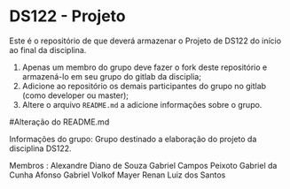 # DS122 - Projeto

Este é o repositório de que deverá armazenar o Projeto de DS122 do início ao final da disciplina.

1. Apenas um membro do grupo deve fazer o fork deste repositório e armazená-lo em seu grupo do gitlab da disciplia;
2. Adicione ao repositório os demais participantes do grupo no gitlab (como developer ou master);
3. Altere o arquivo `README.md` a adicione informações sobre o grupo.

#Alteração do README.md

Informações do grupo:
Grupo destinado a elaboração do projeto da disciplina DS122.

Membros :
Alexandre Diano de Souza
Gabriel Campos Peixoto
Gabriel da Cunha Afonso
Gabriel Volkof Mayer
Renan Luiz dos Santos
